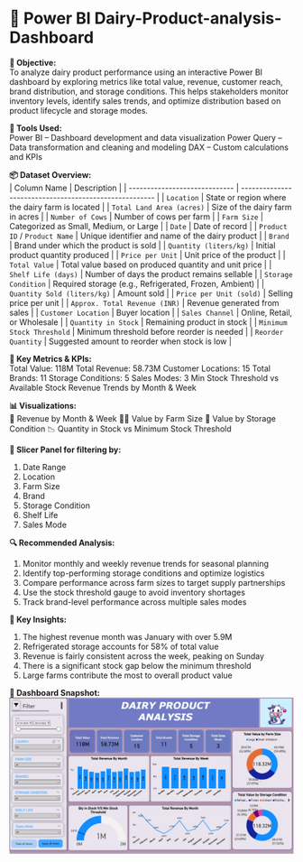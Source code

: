 # 🧀 Power BI Dairy-Product-analysis-Dashboard
**📌 Objective:**<br>
To analyze dairy product performance using an interactive Power BI dashboard by exploring metrics like total value, revenue, customer reach, brand distribution, and storage conditions. This helps stakeholders monitor inventory levels, identify sales trends, and optimize distribution based on product lifecycle and storage modes.

**🧰 Tools Used:**<br>
Power BI – Dashboard development and data visualization
Power Query – Data transformation and cleaning and modeling
DAX – Custom calculations and KPIs

**📦 Dataset Overview:**<br>
| Column Name                   | Description                                            |
| ----------------------------- | ------------------------------------------------------ |
| `Location`                    | State or region where the dairy farm is located        |
| `Total Land Area (acres)`     | Size of the dairy farm in acres                        |
| `Number of Cows`              | Number of cows per farm                                |
| `Farm Size`                   | Categorized as Small, Medium, or Large                 |
| `Date`                        | Date of record                                         |
| `Product ID` / `Product Name` | Unique identifier and name of the dairy product        |
| `Brand`                       | Brand under which the product is sold                  |
| `Quantity (liters/kg)`        | Initial product quantity produced                      |
| `Price per Unit`              | Unit price of the product                              |
| `Total Value`                 | Total value based on produced quantity and unit price  |
| `Shelf Life (days)`           | Number of days the product remains sellable            |
| `Storage Condition`           | Required storage (e.g., Refrigerated, Frozen, Ambient) |
| `Quantity Sold (liters/kg)`   | Amount sold                                            |
| `Price per Unit (sold)`       | Selling price per unit                                 |
| `Approx. Total Revenue (INR)` | Revenue generated from sales                           |
| `Customer Location`           | Buyer location                                         |
| `Sales Channel`               | Online, Retail, or Wholesale                           |
| `Quantity in Stock`           | Remaining product in stock                             |
| `Minimum Stock Threshold`     | Minimum threshold before reorder is needed             |
| `Reorder Quantity`            | Suggested amount to reorder when stock is low          |



**📌 Key Metrics & KPIs:**<br>
Total Value: 118M
Total Revenue: 58.73M
Customer Locations: 15
Total Brands: 11
Storage Conditions: 5
Sales Modes: 3
Min Stock Threshold vs Available Stock
Revenue Trends by Month & Week

**📊 Visualizations:**<br>
📅 Revenue by Month & Week
🧑‍🌾 Value by Farm Size
🧊 Value by Storage Condition
📉 Quantity in Stock vs Minimum Stock Threshold

**📍 Slicer Panel for filtering by:**<br>
1. Date Range
2. Location
3. Farm Size
4. Brand
5. Storage Condition
6. Shelf Life
7. Sales Mode

**🔍 Recommended Analysis:**<br>
1. Monitor monthly and weekly revenue trends for seasonal planning
2. Identify top-performing storage conditions and optimize logistics
3. Compare performance across farm sizes to target supply partnerships
4. Use the stock threshold gauge to avoid inventory shortages
5. Track brand-level performance across multiple sales modes

**🔎 Key Insights:**<br>
1. The highest revenue month was January with over 5.9M
2. Refrigerated storage accounts for 58% of total value
3. Revenue is fairly consistent across the week, peaking on Sunday
4. There is a significant stock gap below the minimum threshold
5. Large farms contribute the most to overall product value

**📸 Dashboard Snapshot:** 
![Dashboard Snapshot](https://github.com/AyushMaurya19/Dairy-Product-analysis-Dashboard/blob/main/Snapshot%20of%20Dashboard.png)

